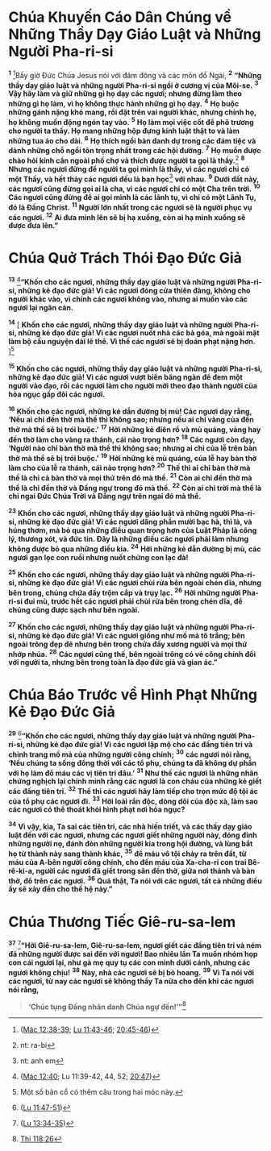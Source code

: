 # Chúa Khuyến Cáo Dân Chúng về Những Thầy Dạy Giáo Luật và Những Người Pha-ri-si
<sup><b>1</b></sup> [^1*]Bấy giờ Ðức Chúa Jesus nói với đám đông và các môn đồ Ngài, <sup><b>2</b></sup> **“Những thầy dạy giáo luật và những người Pha-ri-si ngồi ở cương vị của Môi-se.** <sup><b>3</b></sup> **Vậy hãy làm và giữ những gì họ dạy các ngươi; nhưng đừng làm theo những gì họ làm, vì họ không thực hành những gì họ dạy.** <sup><b>4</b></sup> **Họ buộc những gánh nặng khó mang, rồi đặt trên vai người khác, nhưng chính họ, họ không muốn động ngón tay vào.** <sup><b>5</b></sup> **Họ làm mọi việc cốt để phô trương cho người ta thấy. Họ mang những hộp đựng kinh luật thật to và làm những tua áo cho dài.** <sup><b>6</b></sup> **Họ thích ngồi bàn danh dự trong các đám tiệc và dành những chỗ ngồi tôn trọng nhất trong các hội đường.** <sup><b>7</b></sup> **Họ muốn được chào hỏi kính cẩn ngoài phố chợ và thích được người ta gọi là thầy.**[^1] <sup><b>8</b></sup> **Nhưng các ngươi đừng để người ta gọi mình là thầy, vì các ngươi chỉ có một Thầy, và hết thảy các ngươi đều là bạn học**[^2] **với nhau.** <sup><b>9</b></sup> **Dưới đất này, các ngươi cũng đừng gọi ai là cha, vì các ngươi chỉ có một Cha trên trời.** <sup><b>10</b></sup> **Các ngươi cũng đừng để ai gọi mình là các lãnh tụ, vì chỉ có một Lãnh Tụ, đó là Ðấng Christ.** <sup><b>11</b></sup> **Người lớn nhất trong các ngươi sẽ là người phục vụ các ngươi.** <sup><b>12</b></sup> **Ai đưa mình lên sẽ bị hạ xuống, còn ai hạ mình xuống sẽ được đưa lên.”**


# Chúa Quở Trách Thói Ðạo Ðức Giả
<sup><b>13</b></sup> [^2*]**“Khốn cho các ngươi, những thầy dạy giáo luật và những người Pha-ri-si, những kẻ đạo đức giả! Vì các ngươi đóng cửa thiên đàng, không cho người khác vào, vì chính các ngươi không vào, nhưng ai muốn vào các ngươi lại ngăn cản.**

<sup><b>14</b></sup> \[ **Khốn cho các ngươi, những thầy dạy giáo luật và những người Pha-ri-si, những kẻ đạo đức giả! Vì các ngươi nuốt nhà các bà góa, mà ngoài mặt làm bộ cầu nguyện dài lê thê. Vì thế các ngươi sẽ bị đoán phạt nặng hơn.** ][^3]

<sup><b>15</b></sup> **Khốn cho các ngươi, những thầy dạy giáo luật và những người Pha-ri-si, những kẻ đạo đức giả! Vì các ngươi vượt biển băng ngàn để đem một người vào đạo, rồi các ngươi làm cho người mới theo đạo thành người của hỏa ngục gấp đôi các ngươi.**

<sup><b>16</b></sup> **Khốn cho các ngươi, những kẻ dẫn đường bị mù! Các ngươi dạy rằng, ‘Nếu ai chỉ đền thờ mà thề thì không sao; nhưng nếu ai chỉ vàng của đền thờ mà thề sẽ bị trói buộc.’** <sup><b>17</b></sup> **Hỡi những kẻ điên rồ và mù quáng, vàng hay đền thờ làm cho vàng ra thánh, cái nào trọng hơn?** <sup><b>18</b></sup> **Các ngươi còn dạy, ‘Người nào chỉ bàn thờ mà thề thì không sao; nhưng ai chỉ của lễ trên bàn thờ mà thề sẽ bị trói buộc.’** <sup><b>19</b></sup> **Hỡi những kẻ mù quáng, của lễ hay bàn thờ làm cho của lễ ra thánh, cái nào trọng hơn?** <sup><b>20</b></sup> **Thế thì ai chỉ bàn thờ mà thề là chỉ cả bàn thờ và mọi thứ trên đó mà thề.** <sup><b>21</b></sup> **Còn ai chỉ đền thờ mà thề là chỉ đền thờ và Ðấng ngự trong đó mà thề.** <sup><b>22</b></sup> **Còn ai chỉ trời mà thề là chỉ ngai Ðức Chúa Trời và Ðấng ngự trên ngai đó mà thề.**

<sup><b>23</b></sup> **Khốn cho các ngươi, những thầy dạy giáo luật và những người Pha-ri-si, những kẻ đạo đức giả! Vì các ngươi dâng phần mười bạc hà, thì là, và húng thơm, mà bỏ qua những điều quan trọng hơn của Luật Pháp là công lý, thương xót, và đức tin. Ðây là những điều các ngươi phải làm nhưng không được bỏ qua những điều kia.** <sup><b>24</b></sup> **Hỡi những kẻ dẫn đường bị mù, các ngươi gạn lọc con ruồi nhưng nuốt chửng con lạc đà!**

<sup><b>25</b></sup> **Khốn cho các ngươi, những thầy dạy giáo luật và những người Pha-ri-si, những kẻ đạo đức giả! Vì các ngươi chùi rửa bên ngoài chén dĩa, nhưng bên trong, chúng chứa đầy trộm cắp và trụy lạc.** <sup><b>26</b></sup> **Hỡi những người Pha-ri-si đui mù, trước hết các ngươi phải chùi rửa bên trong chén dĩa, để chúng cũng được sạch như bên ngoài.**

<sup><b>27</b></sup> **Khốn cho các ngươi, những thầy dạy giáo luật và những người Pha-ri-si, những kẻ đạo đức giả! Vì các ngươi giống như mồ mả tô trắng; bên ngoài trông đẹp đẽ nhưng bên trong chứa đầy xương người và mọi thứ nhớp nhúa.** <sup><b>28</b></sup> **Các ngươi cũng thế, bên ngoài trông có vẻ công chính đối với người ta, nhưng bên trong toàn là đạo đức giả và gian ác.”**


# Chúa Báo Trước về Hình Phạt Những Kẻ Ðạo Ðức Giả
<sup><b>29</b></sup> [^3*]**“Khốn cho các ngươi, những thầy dạy giáo luật và những người Pha-ri-si, những kẻ đạo đức giả! Vì các ngươi lập mộ cho các đấng tiên tri và chỉnh trang mồ mả của những người công chính;** <sup><b>30</b></sup> **các ngươi nói rằng, ‘Nếu chúng ta sống đồng thời với các tổ phụ, chúng ta đã không dự phần với họ làm đổ máu các vị tiên tri đâu.’** <sup><b>31</b></sup> **Như thế các ngươi là những nhân chứng nghịch lại chính mình rằng các ngươi là con cháu của những kẻ giết các đấng tiên tri.** <sup><b>32</b></sup> **Thế thì các ngươi hãy làm tiếp cho trọn mức độ tội ác của tổ phụ các ngươi đi.** <sup><b>33</b></sup> **Hỡi loài rắn độc, dòng dõi của độc xà, làm sao các ngươi có thể thoát khỏi hình phạt nơi hỏa ngục?**

<sup><b>34</b></sup> **Vì vậy, kìa, Ta sai các tiên tri, các nhà hiền triết, và các thầy dạy giáo luật đến với các ngươi, nhưng các ngươi giết những người này, đóng đinh những người nọ, đánh đòn những người kia trong hội đường, và lùng bắt họ từ thành này sang thành khác,** <sup><b>35</b></sup> **để máu vô tội chảy ra trên đất, từ máu của A-bên người công chính, cho đến máu của Xa-cha-ri con trai Bê-rê-ki-a, người các ngươi đã giết trong sân đền thờ, giữa nơi thánh và bàn thờ, đổ trên các ngươi.** <sup><b>36</b></sup> **Quả thật, Ta nói với các ngươi, tất cả những điều ấy sẽ xảy đến cho thế hệ này.”**


# Chúa Thương Tiếc Giê-ru-sa-lem
<sup><b>37</b></sup> [^4*]**“Hỡi Giê-ru-sa-lem, Giê-ru-sa-lem, ngươi giết các đấng tiên tri và ném đá những người được sai đến với ngươi! Bao nhiêu lần Ta muốn nhóm họp con cái ngươi lại, như gà mẹ quy tụ các con mình dưới cánh, nhưng các ngươi không chịu!** <sup><b>38</b></sup> **Này, nhà các ngươi sẽ bị bỏ hoang.** <sup><b>39</b></sup> **Vì Ta nói với các ngươi, từ nay các ngươi sẽ không thấy Ta nữa cho đến khi các ngươi nói rằng,**


> **‘Chúc tụng Ðấng nhân danh Chúa ngự đến!’”**[^5*]
>

[^1]: nt: ra-bi
[^2]: nt: anh em
[^3]: Một số bản cổ có thêm câu trong hai móc này.
[^1*]: ([Mác 12:38-39](/passage/?search=Mark.12.38-Mark.12.39\&version=BD2011); [Lu 11:43-46](/passage/?search=Luke.11.43-Luke.11.46\&version=BD2011); [20:45-46](/passage/?search=Luke.20.45-Luke.20.46\&version=BD2011))
[^2*]: ([Mác 12:40](/passage/?search=Mark.12.40\&version=BD2011); Lu 11:39-42, 44, 52; [20:47](/passage/?search=Luke.20.47\&version=BD2011))
[^3*]: ([Lu 11:47-51](/passage/?search=Luke.11.47-Luke.11.51\&version=BD2011))
[^4*]: ([Lu 13:34-35](/passage/?search=Luke.13.34-Luke.13.35\&version=BD2011))
[^5*]: [Thi 118:26](/passage/?search=Ps.118.26\&version=BD2011)